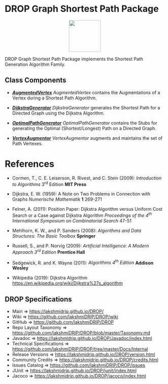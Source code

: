 # DROP Graph Shortest Path Package

<p align="center"><img src="https://github.com/lakshmiDRIP/DROP/blob/master/DRIP_Logo.gif?raw=true" width="100"></p>

DROP Graph Shortest Path Package implements the Shortest Path Generation Algorithm Family.


## Class Components

 * [***AugmentedVertex***](https://github.com/lakshmiDRIP/DROP/tree/master/src/main/java/org/drip/graph/shortestpath/AugmentedVertex.java)
 <i>AugmentedVertex</i> contains the Augmentations of a Vertex during a Shortest Path Algorithm.

 * [***DijkstraGenerator***](https://github.com/lakshmiDRIP/DROP/tree/master/src/main/java/org/drip/graph/shortestpath/DijkstraGenerator.java)
 <i>DijkstraGenerator</i> generates the Shortest Path for a Directed Graph using the Dijkstra Algorithm.

 * [***OptimalPathGenerator***](https://github.com/lakshmiDRIP/DROP/tree/master/src/main/java/org/drip/graph/shortestpath/OptimalPathGenerator.java)
 <i>OptimalPathGenerator</i> contains the Stubs for generating the Optimal (Shortest/Longest) Path on a Directed Graph.

 * [***VertexAugmentor***](https://github.com/lakshmiDRIP/DROP/tree/master/src/main/java/org/drip/graph/shortestpath/VertexAugmentor.java)
 <i>VertexAugmentor</i> augments and maintains the set of Path Vertexes.


# References

 * Cormen, T., C. E. Leiserson, R. Rivest, and C. Stein (2009): <i>Introduction to Algorithms</i> 3<sup>rd</sup> Edition <b>MIT Press</b>

 * Dijkstra, E. W. (1959): A Note on Two Problems in Connection with Graphs <i>Numerische Mathematik</i> <b>1</b> 269-271

 * Felner, A. (2011): Position Paper: Dijkstra Algorithm versus Uniform Cost Search or a Case against Dijkstra Algorithm <i>Proceedings of the 4<sup>th</sup> International Symposium on Combinatorial Search</i> 47-51

 * Mehlhorn, K. W., and P. Sanders (2008): <i>Algorithms and Data Structures: The Basic Toolbox</i> <b>Springer</b>

 * Russell, S., and P. Norvig (2009): <i>Artificial Intelligence: A Modern Approach 3<sup>rd</sup> Edition</i> <b>Prentice Hall</b>

 * Sedgewick, R. and K. Wayne (2011): <i>Algorithms 4<sup>th</sup> Edition</i> <b>Addison Wesley</b>

 * Wikipedia (2019): Dijkstra Algorithm https://en.wikipedia.org/wiki/Dijkstra%27s_algorithm


## DROP Specifications

 * Main                     => https://lakshmidrip.github.io/DROP/
 * Wiki                     => https://github.com/lakshmiDRIP/DROP/wiki
 * GitHub                   => https://github.com/lakshmiDRIP/DROP
 * Repo Layout Taxonomy     => https://github.com/lakshmiDRIP/DROP/blob/master/Taxonomy.md
 * Javadoc                  => https://lakshmidrip.github.io/DROP/Javadoc/index.html
 * Technical Specifications => https://github.com/lakshmiDRIP/DROP/tree/master/Docs/Internal
 * Release Versions         => https://lakshmidrip.github.io/DROP/version.html
 * Community Credits        => https://lakshmidrip.github.io/DROP/credits.html
 * Issues Catalog           => https://github.com/lakshmiDRIP/DROP/issues
 * JUnit                    => https://lakshmidrip.github.io/DROP/junit/index.html
 * Jacoco                   => https://lakshmidrip.github.io/DROP/jacoco/index.html
